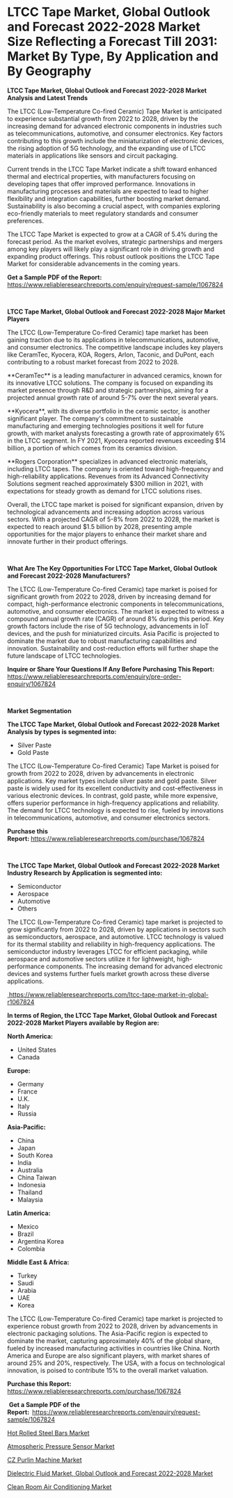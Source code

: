 <p><h1>LTCC Tape Market, Global Outlook and Forecast 2022-2028 Market Size Reflecting a Forecast Till 2031: Market By Type, By Application and By Geography</h1></p><p><strong>LTCC Tape Market, Global Outlook and Forecast 2022-2028 Market Analysis and Latest Trends</strong></p>
<p><p>The LTCC (Low-Temperature Co-fired Ceramic) Tape Market is anticipated to experience substantial growth from 2022 to 2028, driven by the increasing demand for advanced electronic components in industries such as telecommunications, automotive, and consumer electronics. Key factors contributing to this growth include the miniaturization of electronic devices, the rising adoption of 5G technology, and the expanding use of LTCC materials in applications like sensors and circuit packaging.</p><p>Current trends in the LTCC Tape Market indicate a shift toward enhanced thermal and electrical properties, with manufacturers focusing on developing tapes that offer improved performance. Innovations in manufacturing processes and materials are expected to lead to higher flexibility and integration capabilities, further boosting market demand. Sustainability is also becoming a crucial aspect, with companies exploring eco-friendly materials to meet regulatory standards and consumer preferences.</p><p>The LTCC Tape Market is expected to grow at a CAGR of 5.4% during the forecast period. As the market evolves, strategic partnerships and mergers among key players will likely play a significant role in driving growth and expanding product offerings. This robust outlook positions the LTCC Tape Market for considerable advancements in the coming years.</p></p>
<p><strong>Get a Sample PDF of the Report:&nbsp;</strong> <a href="https://www.reliableresearchreports.com/enquiry/request-sample/1067824?utm_campaign=1686&utm_medium=2&utm_source=Github&utm_content=ia&utm_term=29102024&utm_id=ltcc-tape-market-global-outlook-and-forecast-2022-2028">https://www.reliableresearchreports.com/enquiry/request-sample/1067824</a></p>
<p>&nbsp;</p>
<p><strong>LTCC Tape Market, Global Outlook and Forecast 2022-2028 Major Market Players</strong></p>
<p><p>The LTCC (Low-Temperature Co-fired Ceramic) tape market has been gaining traction due to its applications in telecommunications, automotive, and consumer electronics. The competitive landscape includes key players like CeramTec, Kyocera, KOA, Rogers, Arlon, Taconic, and DuPont, each contributing to a robust market forecast from 2022 to 2028.</p><p>**CeramTec** is a leading manufacturer in advanced ceramics, known for its innovative LTCC solutions. The company is focused on expanding its market presence through R&D and strategic partnerships, aiming for a projected annual growth rate of around 5-7% over the next several years.</p><p>**Kyocera**, with its diverse portfolio in the ceramic sector, is another significant player. The company's commitment to sustainable manufacturing and emerging technologies positions it well for future growth, with market analysts forecasting a growth rate of approximately 6% in the LTCC segment. In FY 2021, Kyocera reported revenues exceeding $14 billion, a portion of which comes from its ceramics division.</p><p>**Rogers Corporation** specializes in advanced electronic materials, including LTCC tapes. The company is oriented toward high-frequency and high-reliability applications. Revenues from its Advanced Connectivity Solutions segment reached approximately $300 million in 2021, with expectations for steady growth as demand for LTCC solutions rises.</p><p>Overall, the LTCC tape market is poised for significant expansion, driven by technological advancements and increasing adoption across various sectors. With a projected CAGR of 5-8% from 2022 to 2028, the market is expected to reach around $1.5 billion by 2028, presenting ample opportunities for the major players to enhance their market share and innovate further in their product offerings.</p></p>
<p>&nbsp;</p>
<p><strong>What Are The Key Opportunities For LTCC Tape Market, Global Outlook and Forecast 2022-2028 Manufacturers?</strong></p>
<p><p>The LTCC (Low-Temperature Co-fired Ceramic) tape market is poised for significant growth from 2022 to 2028, driven by increasing demand for compact, high-performance electronic components in telecommunications, automotive, and consumer electronics. The market is expected to witness a compound annual growth rate (CAGR) of around 8% during this period. Key growth factors include the rise of 5G technology, advancements in IoT devices, and the push for miniaturized circuits. Asia Pacific is projected to dominate the market due to robust manufacturing capabilities and innovation. Sustainability and cost-reduction efforts will further shape the future landscape of LTCC technologies.</p></p>
<p><strong>Inquire or Share Your Questions If Any Before Purchasing This Report:</strong> <a href="https://www.reliableresearchreports.com/enquiry/pre-order-enquiry/1067824?utm_campaign=1686&utm_medium=2&utm_source=Github&utm_content=ia&utm_term=29102024&utm_id=ltcc-tape-market-global-outlook-and-forecast-2022-2028">https://www.reliableresearchreports.com/enquiry/pre-order-enquiry/1067824</a></p>
<p>&nbsp;</p>
<p><strong>Market Segmentation</strong></p>
<p><strong>The LTCC Tape Market, Global Outlook and Forecast 2022-2028 Market Analysis by types is segmented into:</strong></p>
<p><ul><li>Silver Paste</li><li>Gold Paste</li></ul></p>
<p><p>The LTCC (Low-Temperature Co-fired Ceramic) Tape Market is poised for growth from 2022 to 2028, driven by advancements in electronic applications. Key market types include silver paste and gold paste. Silver paste is widely used for its excellent conductivity and cost-effectiveness in various electronic devices. In contrast, gold paste, while more expensive, offers superior performance in high-frequency applications and reliability. The demand for LTCC technology is expected to rise, fueled by innovations in telecommunications, automotive, and consumer electronics sectors.</p></p>
<p><strong>Purchase this Report:&nbsp;</strong><a href="https://www.reliableresearchreports.com/purchase/1067824?utm_campaign=1686&utm_medium=2&utm_source=Github&utm_content=ia&utm_term=29102024&utm_id=ltcc-tape-market-global-outlook-and-forecast-2022-2028">https://www.reliableresearchreports.com/purchase/1067824</a></p>
<p>&nbsp;</p>
<p><strong>The LTCC Tape Market, Global Outlook and Forecast 2022-2028 Market Industry Research by Application is segmented into:</strong></p>
<p><ul><li>Semiconductor</li><li>Aerospace</li><li>Automotive</li><li>Others</li></ul></p>
<p><p>The LTCC (Low-Temperature Co-fired Ceramic) tape market is projected to grow significantly from 2022 to 2028, driven by applications in sectors such as semiconductors, aerospace, and automotive. LTCC technology is valued for its thermal stability and reliability in high-frequency applications. The semiconductor industry leverages LTCC for efficient packaging, while aerospace and automotive sectors utilize it for lightweight, high-performance components. The increasing demand for advanced electronic devices and systems further fuels market growth across these diverse applications.</p></p>
<p><a href="https://www.reliableresearchreports.com/ltcc-tape-market-in-global-r1067824?utm_campaign=1686&utm_medium=2&utm_source=Github&utm_content=ia&utm_term=29102024&utm_id=ltcc-tape-market-global-outlook-and-forecast-2022-2028">&nbsp;https://www.reliableresearchreports.com/ltcc-tape-market-in-global-r1067824</a></p>
<p><strong>In terms of Region, the LTCC Tape Market, Global Outlook and Forecast 2022-2028 Market Players available by Region are:</strong></p>
<p>
    <p> <strong> North America: </strong>
        <ul>
            <li>United States</li>
            <li>Canada</li>
        </ul>
        </p> 
    <p> <strong> Europe: </strong>
        <ul>
            <li>Germany</li>
            <li>France</li>
            <li>U.K.</li>
            <li>Italy</li>
            <li>Russia</li>
        </ul>
        </p> 
    <p> <strong> Asia-Pacific: </strong>
        <ul>
            <li>China</li>
            <li>Japan</li>
            <li>South Korea</li>
            <li>India</li>
            <li>Australia</li>
            <li>China Taiwan</li>
            <li>Indonesia</li>
            <li>Thailand</li>
            <li>Malaysia</li>
        </ul>
        </p> 
    <p> <strong> Latin America: </strong>
        <ul>
            <li>Mexico</li>
            <li>Brazil</li>
            <li>Argentina Korea</li>
            <li>Colombia</li>
        </ul>
        </p> 
    <p> <strong> Middle East & Africa: </strong>
        <ul>
            <li>Turkey</li>
            <li>Saudi</li>
            <li>Arabia</li>
            <li>UAE</li>
            <li>Korea</li>
        </ul>
    </p>
    </p>
<p><p>The LTCC (Low-Temperature Co-fired Ceramic) tape market is projected to experience robust growth from 2022 to 2028, driven by advancements in electronic packaging solutions. The Asia-Pacific region is expected to dominate the market, capturing approximately 40% of the global share, fueled by increased manufacturing activities in countries like China. North America and Europe are also significant players, with market shares of around 25% and 20%, respectively. The USA, with a focus on technological innovation, is poised to contribute 15% to the overall market valuation.</p></p>
<p><strong>Purchase this Report: </strong><a href="https://www.reliableresearchreports.com/purchase/1067824?utm_campaign=1686&utm_medium=2&utm_source=Github&utm_content=ia&utm_term=29102024&utm_id=ltcc-tape-market-global-outlook-and-forecast-2022-2028">https://www.reliableresearchreports.com/purchase/1067824</a></p>
<p>&nbsp;<strong>Get a Sample PDF of the Report:&nbsp;&nbsp;</strong><a href="https://www.reliableresearchreports.com/enquiry/request-sample/1067824?utm_campaign=1686&utm_medium=2&utm_source=Github&utm_content=ia&utm_term=29102024&utm_id=ltcc-tape-market-global-outlook-and-forecast-2022-2028">https://www.reliableresearchreports.com/enquiry/request-sample/1067824</a></p>
<p><strong></strong></p>
<p><p><a href="https://www.linkedin.com/pulse/hot-rolled-steel-bars-market-research-report-forecast-2yw8c?utm_campaign=1686&utm_medium=2&utm_source=Github&utm_content=ia&utm_term=29102024&utm_id=ltcc-tape-market-global-outlook-and-forecast-2022-2028">Hot Rolled Steel Bars Market</a></p><p><a href="https://www.linkedin.com/pulse/strategic-insights-global-atmospheric-pressure-sensor-market-pn28e?utm_campaign=1686&utm_medium=2&utm_source=Github&utm_content=ia&utm_term=29102024&utm_id=ltcc-tape-market-global-outlook-and-forecast-2022-2028">Atmospheric Pressure Sensor Market</a></p><p><a href="https://www.linkedin.com/pulse/cz-purlin-machine-industry-analysis-report-market-size-6paqe?utm_campaign=1686&utm_medium=2&utm_source=Github&utm_content=ia&utm_term=29102024&utm_id=ltcc-tape-market-global-outlook-and-forecast-2022-2028">CZ Purlin Machine Market</a></p><p><a href="https://github.com/AshikRahman665/Market-Research-Report-List-1/blob/main/dielectric-fluid-market-global-outlook-and-forecast-2022-2028-market.md?utm_campaign=1686&utm_medium=2&utm_source=Github&utm_content=ia&utm_term=29102024&utm_id=ltcc-tape-market-global-outlook-and-forecast-2022-2028">Dielectric Fluid Market, Global Outlook and Forecast 2022-2028 Market</a></p><p><a href="https://www.linkedin.com/pulse/clean-room-air-conditioning-market-growth-outlook-from-2024-m3sde?utm_campaign=1686&utm_medium=2&utm_source=Github&utm_content=ia&utm_term=29102024&utm_id=ltcc-tape-market-global-outlook-and-forecast-2022-2028">Clean Room Air Conditioning Market</a></p></p>